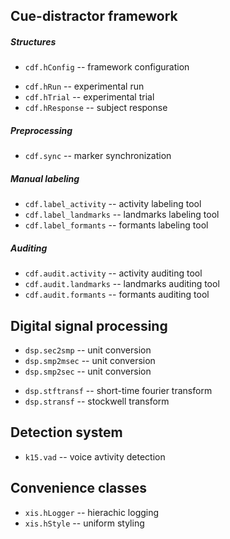 Cue-distractor framework
------------------------

##### Structures

- `cdf.hConfig` -- framework configuration

<!-- -->

- `cdf.hRun` -- experimental run
- `cdf.hTrial` -- experimental trial
- `cdf.hResponse` -- subject response


##### Preprocessing

- `cdf.sync` -- marker synchronization

##### Manual labeling

- `cdf.label_activity` -- activity labeling tool
- `cdf.label_landmarks` -- landmarks labeling tool
- `cdf.label_formants` -- formants labeling tool

##### Auditing

- `cdf.audit.activity` -- activity auditing tool
- `cdf.audit.landmarks` -- landmarks auditing tool
- `cdf.audit.formants` -- formants auditing tool

Digital signal processing
-------------------------

- `dsp.sec2smp` -- unit conversion
- `dsp.smp2msec` -- unit conversion
- `dsp.smp2sec` -- unit conversion

<!-- -->

- `dsp.stftransf` -- short-time fourier transform
- `dsp.stransf` -- stockwell transform

Detection system
----------------

- `k15.vad` -- voice avtivity detection

Convenience classes
-------------------

- `xis.hLogger` -- hierachic logging
- `xis.hStyle` -- uniform styling

